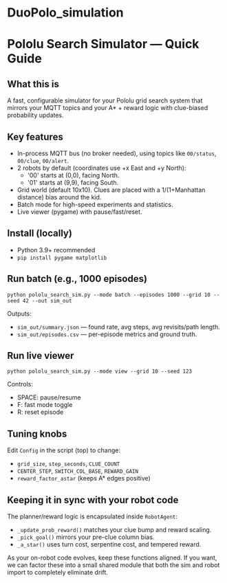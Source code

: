 # DuoPolo_simulation

Pololu Search Simulator — Quick Guide
=====================================

What this is
------------
A fast, configurable simulator for your Pololu grid search system that mirrors your MQTT topics and your A* + reward logic with clue-biased probability updates.

Key features
------------
- In-process MQTT bus (no broker needed), using topics like `00/status`, `00/clue`, `00/alert`.
- 2 robots by default (coordinates use +x East and +y North):
  - '00' starts at (0,0), facing North.
  - '01' starts at (9,9), facing South.
- Grid world (default 10x10). Clues are placed with a 1/(1+Manhattan distance) bias around the kid.
- Batch mode for high-speed experiments and statistics.
- Live viewer (pygame) with pause/fast/reset.

Install (locally)
-----------------
- Python 3.9+ recommended
- `pip install pygame matplotlib`

Run batch (e.g., 1000 episodes)
-------------------------------
    python pololu_search_sim.py --mode batch --episodes 1000 --grid 10 --seed 42 --out sim_out

Outputs:
- `sim_out/summary.json` — found rate, avg steps, avg revisits/path length.
- `sim_out/episodes.csv` — per-episode metrics and ground truth.

Run live viewer
---------------
    python pololu_search_sim.py --mode view --grid 10 --seed 123

Controls:
- SPACE: pause/resume
- F:     fast mode toggle
- R:     reset episode

Tuning knobs
------------
Edit `Config` in the script (top) to change:
- `grid_size`, `step_seconds`, `CLUE_COUNT`
- `CENTER_STEP`, `SWITCH_COL_BASE`, `REWARD_GAIN`
- `reward_factor_astar` (keeps A* edges positive)

Keeping it in sync with your robot code
---------------------------------------
The planner/reward logic is encapsulated inside `RobotAgent`:
- `_update_prob_reward()` matches your clue bump and reward scaling.
- `_pick_goal()` mirrors your pre-clue column bias.
- `_a_star()` uses turn cost, serpentine cost, and tempered reward.

As your on-robot code evolves, keep these functions aligned. If you want, we can factor these into a small shared module that both the sim and robot import to completely eliminate drift.
